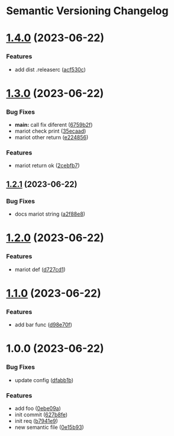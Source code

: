 # Semantic Versioning Changelog

# [1.4.0](https://github.com/ErwinHyperplan/era_cicd_test/compare/v1.3.0...v1.4.0) (2023-06-22)


### Features

* add dist .releaserc ([acf530c](https://github.com/ErwinHyperplan/era_cicd_test/commit/acf530c71985fd81e83b5f28097e40e496884a9e))

# [1.3.0](https://github.com/ErwinHyperplan/era_cicd_test/compare/v1.2.1...v1.3.0) (2023-06-22)


### Bug Fixes

* **main:** call fix diferent ([6759b2f](https://github.com/ErwinHyperplan/era_cicd_test/commit/6759b2f61b395e8764d6aaac1667908c6a13f132))
* mariot check print ([35ecaad](https://github.com/ErwinHyperplan/era_cicd_test/commit/35ecaad3008c537e6525441ebf14186bd010d8a6))
* mariot other return ([e224856](https://github.com/ErwinHyperplan/era_cicd_test/commit/e2248561375f1104acc619ec56fe9d93214224e3))


### Features

* mariot return ok ([2cebfb7](https://github.com/ErwinHyperplan/era_cicd_test/commit/2cebfb72f4e3d6c884a0ef84258418384536c88b))

## [1.2.1](https://github.com/ErwinHyperplan/era_cicd_test/compare/v1.2.0...v1.2.1) (2023-06-22)


### Bug Fixes

* docs mariot string ([a2f88e8](https://github.com/ErwinHyperplan/era_cicd_test/commit/a2f88e89b7ab8ca1e085c9f75fb53e04af588034))

# [1.2.0](https://github.com/ErwinHyperplan/era_cicd_test/compare/v1.1.0...v1.2.0) (2023-06-22)


### Features

* mariot def ([d727cd1](https://github.com/ErwinHyperplan/era_cicd_test/commit/d727cd15a06468ee7b1dd0ff0347d22eef9677cb))

# [1.1.0](https://github.com/ErwinHyperplan/era_cicd_test/compare/v1.0.0...v1.1.0) (2023-06-22)


### Features

* add bar func ([d98e70f](https://github.com/ErwinHyperplan/era_cicd_test/commit/d98e70f14d7589a3e06103a1a93ead1b55756065))

# 1.0.0 (2023-06-22)


### Bug Fixes

* update config ([dfabb1b](https://github.com/ErwinHyperplan/era_cicd_test/commit/dfabb1b54d39150914fef256222d04fc69ee7416))


### Features

* add foo ([0ebe09a](https://github.com/ErwinHyperplan/era_cicd_test/commit/0ebe09a36131c0bf9bbd842b71844e242b61729b))
* init commit ([627b8fe](https://github.com/ErwinHyperplan/era_cicd_test/commit/627b8fe05e09e9673160cc393b2ca5fc2aa583dc))
* init req ([b7941e9](https://github.com/ErwinHyperplan/era_cicd_test/commit/b7941e9328248d418ec89ab56be538ce24ba47e2))
* new semantic file ([0e15b93](https://github.com/ErwinHyperplan/era_cicd_test/commit/0e15b93ce400f823799620679689deab8a5f557a))
